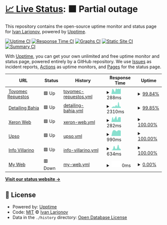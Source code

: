 # [📈 Live Status](https://demo.upptime.js.org): <!--live status--> **🟧 Partial outage**

This repository contains the open-source uptime monitor and status page for [Ivan Larionov](https://blog.xeron.me), powered by [Upptime](https://github.com/upptime/upptime).

[![Uptime CI](https://github.com/xeron/status/workflows/Uptime%20CI/badge.svg)](https://github.com/xeron/status/actions?query=workflow%3A%22Uptime+CI%22)
[![Response Time CI](https://github.com/xeron/status/workflows/Response%20Time%20CI/badge.svg)](https://github.com/xeron/status/actions?query=workflow%3A%22Response+Time+CI%22)
[![Graphs CI](https://github.com/xeron/status/workflows/Graphs%20CI/badge.svg)](https://github.com/xeron/status/actions?query=workflow%3A%22Graphs+CI%22)
[![Static Site CI](https://github.com/xeron/status/workflows/Static%20Site%20CI/badge.svg)](https://github.com/xeron/status/actions?query=workflow%3A%22Static+Site+CI%22)
[![Summary CI](https://github.com/xeron/status/workflows/Summary%20CI/badge.svg)](https://github.com/xeron/status/actions?query=workflow%3A%22Summary+CI%22)

With [Upptime](https://upptime.js.org), you can get your own unlimited and free uptime monitor and status page, powered entirely by a GitHub repository. We use [Issues](https://github.com/xeron/status/issues) as incident reports, [Actions](https://github.com/xeron/status/actions) as uptime monitors, and [Pages](https://demo.upptime.js.org) for the status page.

<!--start: status pages-->
<!-- This summary is generated by Upptime (https://github.com/upptime/upptime) -->
<!-- Do not edit this manually, your changes will be overwritten -->
<!-- prettier-ignore -->
| URL | Status | History | Response Time | Uptime |
| --- | ------ | ------- | ------------- | ------ |
| <img alt="" src="https://favicons.githubusercontent.com/toyomecrepuestos.com" height="13"> [Toyomec Repuestos](https://toyomecrepuestos.com) | 🟩 Up | [toyomec-repuestos.yml](https://github.com/xeronweb/status/commits/HEAD/history/toyomec-repuestos.yml) | <details><summary><img alt="Response time graph" src="./graphs/toyomec-repuestos/response-time-week.png" height="20"> 288ms</summary><br><a href="https://xeronweb.github.io/status/history/toyomec-repuestos"><img alt="Response time 217" src="https://img.shields.io/endpoint?url=https%3A%2F%2Fraw.githubusercontent.com%2Fxeronweb%2Fstatus%2FHEAD%2Fapi%2Ftoyomec-repuestos%2Fresponse-time.json"></a><br><a href="https://xeronweb.github.io/status/history/toyomec-repuestos"><img alt="24-hour response time 356" src="https://img.shields.io/endpoint?url=https%3A%2F%2Fraw.githubusercontent.com%2Fxeronweb%2Fstatus%2FHEAD%2Fapi%2Ftoyomec-repuestos%2Fresponse-time-day.json"></a><br><a href="https://xeronweb.github.io/status/history/toyomec-repuestos"><img alt="7-day response time 288" src="https://img.shields.io/endpoint?url=https%3A%2F%2Fraw.githubusercontent.com%2Fxeronweb%2Fstatus%2FHEAD%2Fapi%2Ftoyomec-repuestos%2Fresponse-time-week.json"></a><br><a href="https://xeronweb.github.io/status/history/toyomec-repuestos"><img alt="30-day response time 261" src="https://img.shields.io/endpoint?url=https%3A%2F%2Fraw.githubusercontent.com%2Fxeronweb%2Fstatus%2FHEAD%2Fapi%2Ftoyomec-repuestos%2Fresponse-time-month.json"></a><br><a href="https://xeronweb.github.io/status/history/toyomec-repuestos"><img alt="1-year response time 217" src="https://img.shields.io/endpoint?url=https%3A%2F%2Fraw.githubusercontent.com%2Fxeronweb%2Fstatus%2FHEAD%2Fapi%2Ftoyomec-repuestos%2Fresponse-time-year.json"></a></details> | <details><summary><a href="https://xeronweb.github.io/status/history/toyomec-repuestos">99.84%</a></summary><a href="https://xeronweb.github.io/status/history/toyomec-repuestos"><img alt="All-time uptime 98.01%" src="https://img.shields.io/endpoint?url=https%3A%2F%2Fraw.githubusercontent.com%2Fxeronweb%2Fstatus%2FHEAD%2Fapi%2Ftoyomec-repuestos%2Fuptime.json"></a><br><a href="https://xeronweb.github.io/status/history/toyomec-repuestos"><img alt="24-hour uptime 100.00%" src="https://img.shields.io/endpoint?url=https%3A%2F%2Fraw.githubusercontent.com%2Fxeronweb%2Fstatus%2FHEAD%2Fapi%2Ftoyomec-repuestos%2Fuptime-day.json"></a><br><a href="https://xeronweb.github.io/status/history/toyomec-repuestos"><img alt="7-day uptime 99.84%" src="https://img.shields.io/endpoint?url=https%3A%2F%2Fraw.githubusercontent.com%2Fxeronweb%2Fstatus%2FHEAD%2Fapi%2Ftoyomec-repuestos%2Fuptime-week.json"></a><br><a href="https://xeronweb.github.io/status/history/toyomec-repuestos"><img alt="30-day uptime 99.96%" src="https://img.shields.io/endpoint?url=https%3A%2F%2Fraw.githubusercontent.com%2Fxeronweb%2Fstatus%2FHEAD%2Fapi%2Ftoyomec-repuestos%2Fuptime-month.json"></a><br><a href="https://xeronweb.github.io/status/history/toyomec-repuestos"><img alt="1-year uptime 98.01%" src="https://img.shields.io/endpoint?url=https%3A%2F%2Fraw.githubusercontent.com%2Fxeronweb%2Fstatus%2FHEAD%2Fapi%2Ftoyomec-repuestos%2Fuptime-year.json"></a></details>
| <img alt="" src="https://favicons.githubusercontent.com/www.detailingbahia.com" height="13"> [Detailing Bahia](https://www.detailingbahia.com) | 🟩 Up | [detailing-bahia.yml](https://github.com/xeronweb/status/commits/HEAD/history/detailing-bahia.yml) | <details><summary><img alt="Response time graph" src="./graphs/detailing-bahia/response-time-week.png" height="20"> 2310ms</summary><br><a href="https://xeronweb.github.io/status/history/detailing-bahia"><img alt="Response time 2502" src="https://img.shields.io/endpoint?url=https%3A%2F%2Fraw.githubusercontent.com%2Fxeronweb%2Fstatus%2FHEAD%2Fapi%2Fdetailing-bahia%2Fresponse-time.json"></a><br><a href="https://xeronweb.github.io/status/history/detailing-bahia"><img alt="24-hour response time 1376" src="https://img.shields.io/endpoint?url=https%3A%2F%2Fraw.githubusercontent.com%2Fxeronweb%2Fstatus%2FHEAD%2Fapi%2Fdetailing-bahia%2Fresponse-time-day.json"></a><br><a href="https://xeronweb.github.io/status/history/detailing-bahia"><img alt="7-day response time 2310" src="https://img.shields.io/endpoint?url=https%3A%2F%2Fraw.githubusercontent.com%2Fxeronweb%2Fstatus%2FHEAD%2Fapi%2Fdetailing-bahia%2Fresponse-time-week.json"></a><br><a href="https://xeronweb.github.io/status/history/detailing-bahia"><img alt="30-day response time 2705" src="https://img.shields.io/endpoint?url=https%3A%2F%2Fraw.githubusercontent.com%2Fxeronweb%2Fstatus%2FHEAD%2Fapi%2Fdetailing-bahia%2Fresponse-time-month.json"></a><br><a href="https://xeronweb.github.io/status/history/detailing-bahia"><img alt="1-year response time 2502" src="https://img.shields.io/endpoint?url=https%3A%2F%2Fraw.githubusercontent.com%2Fxeronweb%2Fstatus%2FHEAD%2Fapi%2Fdetailing-bahia%2Fresponse-time-year.json"></a></details> | <details><summary><a href="https://xeronweb.github.io/status/history/detailing-bahia">99.85%</a></summary><a href="https://xeronweb.github.io/status/history/detailing-bahia"><img alt="All-time uptime 99.98%" src="https://img.shields.io/endpoint?url=https%3A%2F%2Fraw.githubusercontent.com%2Fxeronweb%2Fstatus%2FHEAD%2Fapi%2Fdetailing-bahia%2Fuptime.json"></a><br><a href="https://xeronweb.github.io/status/history/detailing-bahia"><img alt="24-hour uptime 100.00%" src="https://img.shields.io/endpoint?url=https%3A%2F%2Fraw.githubusercontent.com%2Fxeronweb%2Fstatus%2FHEAD%2Fapi%2Fdetailing-bahia%2Fuptime-day.json"></a><br><a href="https://xeronweb.github.io/status/history/detailing-bahia"><img alt="7-day uptime 99.85%" src="https://img.shields.io/endpoint?url=https%3A%2F%2Fraw.githubusercontent.com%2Fxeronweb%2Fstatus%2FHEAD%2Fapi%2Fdetailing-bahia%2Fuptime-week.json"></a><br><a href="https://xeronweb.github.io/status/history/detailing-bahia"><img alt="30-day uptime 99.96%" src="https://img.shields.io/endpoint?url=https%3A%2F%2Fraw.githubusercontent.com%2Fxeronweb%2Fstatus%2FHEAD%2Fapi%2Fdetailing-bahia%2Fuptime-month.json"></a><br><a href="https://xeronweb.github.io/status/history/detailing-bahia"><img alt="1-year uptime 99.98%" src="https://img.shields.io/endpoint?url=https%3A%2F%2Fraw.githubusercontent.com%2Fxeronweb%2Fstatus%2FHEAD%2Fapi%2Fdetailing-bahia%2Fuptime-year.json"></a></details>
| <img alt="" src="https://favicons.githubusercontent.com/xeronweb.com" height="13"> [Xeron Web](https://xeronweb.com) | 🟩 Up | [xeron-web.yml](https://github.com/xeronweb/status/commits/HEAD/history/xeron-web.yml) | <details><summary><img alt="Response time graph" src="./graphs/xeron-web/response-time-week.png" height="20"> 282ms</summary><br><a href="https://xeronweb.github.io/status/history/xeron-web"><img alt="Response time 191" src="https://img.shields.io/endpoint?url=https%3A%2F%2Fraw.githubusercontent.com%2Fxeronweb%2Fstatus%2FHEAD%2Fapi%2Fxeron-web%2Fresponse-time.json"></a><br><a href="https://xeronweb.github.io/status/history/xeron-web"><img alt="24-hour response time 355" src="https://img.shields.io/endpoint?url=https%3A%2F%2Fraw.githubusercontent.com%2Fxeronweb%2Fstatus%2FHEAD%2Fapi%2Fxeron-web%2Fresponse-time-day.json"></a><br><a href="https://xeronweb.github.io/status/history/xeron-web"><img alt="7-day response time 282" src="https://img.shields.io/endpoint?url=https%3A%2F%2Fraw.githubusercontent.com%2Fxeronweb%2Fstatus%2FHEAD%2Fapi%2Fxeron-web%2Fresponse-time-week.json"></a><br><a href="https://xeronweb.github.io/status/history/xeron-web"><img alt="30-day response time 241" src="https://img.shields.io/endpoint?url=https%3A%2F%2Fraw.githubusercontent.com%2Fxeronweb%2Fstatus%2FHEAD%2Fapi%2Fxeron-web%2Fresponse-time-month.json"></a><br><a href="https://xeronweb.github.io/status/history/xeron-web"><img alt="1-year response time 191" src="https://img.shields.io/endpoint?url=https%3A%2F%2Fraw.githubusercontent.com%2Fxeronweb%2Fstatus%2FHEAD%2Fapi%2Fxeron-web%2Fresponse-time-year.json"></a></details> | <details><summary><a href="https://xeronweb.github.io/status/history/xeron-web">100.00%</a></summary><a href="https://xeronweb.github.io/status/history/xeron-web"><img alt="All-time uptime 99.86%" src="https://img.shields.io/endpoint?url=https%3A%2F%2Fraw.githubusercontent.com%2Fxeronweb%2Fstatus%2FHEAD%2Fapi%2Fxeron-web%2Fuptime.json"></a><br><a href="https://xeronweb.github.io/status/history/xeron-web"><img alt="24-hour uptime 100.00%" src="https://img.shields.io/endpoint?url=https%3A%2F%2Fraw.githubusercontent.com%2Fxeronweb%2Fstatus%2FHEAD%2Fapi%2Fxeron-web%2Fuptime-day.json"></a><br><a href="https://xeronweb.github.io/status/history/xeron-web"><img alt="7-day uptime 100.00%" src="https://img.shields.io/endpoint?url=https%3A%2F%2Fraw.githubusercontent.com%2Fxeronweb%2Fstatus%2FHEAD%2Fapi%2Fxeron-web%2Fuptime-week.json"></a><br><a href="https://xeronweb.github.io/status/history/xeron-web"><img alt="30-day uptime 99.90%" src="https://img.shields.io/endpoint?url=https%3A%2F%2Fraw.githubusercontent.com%2Fxeronweb%2Fstatus%2FHEAD%2Fapi%2Fxeron-web%2Fuptime-month.json"></a><br><a href="https://xeronweb.github.io/status/history/xeron-web"><img alt="1-year uptime 99.86%" src="https://img.shields.io/endpoint?url=https%3A%2F%2Fraw.githubusercontent.com%2Fxeronweb%2Fstatus%2FHEAD%2Fapi%2Fxeron-web%2Fuptime-year.json"></a></details>
| <img alt="" src="https://favicons.githubusercontent.com/geccif.upso.edu.ar" height="13"> [Upso](https://geccif.upso.edu.ar) | 🟩 Up | [upso.yml](https://github.com/xeronweb/status/commits/HEAD/history/upso.yml) | <details><summary><img alt="Response time graph" src="./graphs/upso/response-time-week.png" height="20"> 990ms</summary><br><a href="https://xeronweb.github.io/status/history/upso"><img alt="Response time 924" src="https://img.shields.io/endpoint?url=https%3A%2F%2Fraw.githubusercontent.com%2Fxeronweb%2Fstatus%2FHEAD%2Fapi%2Fupso%2Fresponse-time.json"></a><br><a href="https://xeronweb.github.io/status/history/upso"><img alt="24-hour response time 788" src="https://img.shields.io/endpoint?url=https%3A%2F%2Fraw.githubusercontent.com%2Fxeronweb%2Fstatus%2FHEAD%2Fapi%2Fupso%2Fresponse-time-day.json"></a><br><a href="https://xeronweb.github.io/status/history/upso"><img alt="7-day response time 990" src="https://img.shields.io/endpoint?url=https%3A%2F%2Fraw.githubusercontent.com%2Fxeronweb%2Fstatus%2FHEAD%2Fapi%2Fupso%2Fresponse-time-week.json"></a><br><a href="https://xeronweb.github.io/status/history/upso"><img alt="30-day response time 991" src="https://img.shields.io/endpoint?url=https%3A%2F%2Fraw.githubusercontent.com%2Fxeronweb%2Fstatus%2FHEAD%2Fapi%2Fupso%2Fresponse-time-month.json"></a><br><a href="https://xeronweb.github.io/status/history/upso"><img alt="1-year response time 924" src="https://img.shields.io/endpoint?url=https%3A%2F%2Fraw.githubusercontent.com%2Fxeronweb%2Fstatus%2FHEAD%2Fapi%2Fupso%2Fresponse-time-year.json"></a></details> | <details><summary><a href="https://xeronweb.github.io/status/history/upso">100.00%</a></summary><a href="https://xeronweb.github.io/status/history/upso"><img alt="All-time uptime 98.56%" src="https://img.shields.io/endpoint?url=https%3A%2F%2Fraw.githubusercontent.com%2Fxeronweb%2Fstatus%2FHEAD%2Fapi%2Fupso%2Fuptime.json"></a><br><a href="https://xeronweb.github.io/status/history/upso"><img alt="24-hour uptime 100.00%" src="https://img.shields.io/endpoint?url=https%3A%2F%2Fraw.githubusercontent.com%2Fxeronweb%2Fstatus%2FHEAD%2Fapi%2Fupso%2Fuptime-day.json"></a><br><a href="https://xeronweb.github.io/status/history/upso"><img alt="7-day uptime 100.00%" src="https://img.shields.io/endpoint?url=https%3A%2F%2Fraw.githubusercontent.com%2Fxeronweb%2Fstatus%2FHEAD%2Fapi%2Fupso%2Fuptime-week.json"></a><br><a href="https://xeronweb.github.io/status/history/upso"><img alt="30-day uptime 97.51%" src="https://img.shields.io/endpoint?url=https%3A%2F%2Fraw.githubusercontent.com%2Fxeronweb%2Fstatus%2FHEAD%2Fapi%2Fupso%2Fuptime-month.json"></a><br><a href="https://xeronweb.github.io/status/history/upso"><img alt="1-year uptime 98.56%" src="https://img.shields.io/endpoint?url=https%3A%2F%2Fraw.githubusercontent.com%2Fxeronweb%2Fstatus%2FHEAD%2Fapi%2Fupso%2Fuptime-year.json"></a></details>
| <img alt="" src="https://favicons.githubusercontent.com/infovillarino.com" height="13"> [Info Villarino](https://infovillarino.com) | 🟩 Up | [info-villarino.yml](https://github.com/xeronweb/status/commits/HEAD/history/info-villarino.yml) | <details><summary><img alt="Response time graph" src="./graphs/info-villarino/response-time-week.png" height="20"> 634ms</summary><br><a href="https://xeronweb.github.io/status/history/info-villarino"><img alt="Response time 502" src="https://img.shields.io/endpoint?url=https%3A%2F%2Fraw.githubusercontent.com%2Fxeronweb%2Fstatus%2FHEAD%2Fapi%2Finfo-villarino%2Fresponse-time.json"></a><br><a href="https://xeronweb.github.io/status/history/info-villarino"><img alt="24-hour response time 469" src="https://img.shields.io/endpoint?url=https%3A%2F%2Fraw.githubusercontent.com%2Fxeronweb%2Fstatus%2FHEAD%2Fapi%2Finfo-villarino%2Fresponse-time-day.json"></a><br><a href="https://xeronweb.github.io/status/history/info-villarino"><img alt="7-day response time 634" src="https://img.shields.io/endpoint?url=https%3A%2F%2Fraw.githubusercontent.com%2Fxeronweb%2Fstatus%2FHEAD%2Fapi%2Finfo-villarino%2Fresponse-time-week.json"></a><br><a href="https://xeronweb.github.io/status/history/info-villarino"><img alt="30-day response time 570" src="https://img.shields.io/endpoint?url=https%3A%2F%2Fraw.githubusercontent.com%2Fxeronweb%2Fstatus%2FHEAD%2Fapi%2Finfo-villarino%2Fresponse-time-month.json"></a><br><a href="https://xeronweb.github.io/status/history/info-villarino"><img alt="1-year response time 502" src="https://img.shields.io/endpoint?url=https%3A%2F%2Fraw.githubusercontent.com%2Fxeronweb%2Fstatus%2FHEAD%2Fapi%2Finfo-villarino%2Fresponse-time-year.json"></a></details> | <details><summary><a href="https://xeronweb.github.io/status/history/info-villarino">100.00%</a></summary><a href="https://xeronweb.github.io/status/history/info-villarino"><img alt="All-time uptime 99.99%" src="https://img.shields.io/endpoint?url=https%3A%2F%2Fraw.githubusercontent.com%2Fxeronweb%2Fstatus%2FHEAD%2Fapi%2Finfo-villarino%2Fuptime.json"></a><br><a href="https://xeronweb.github.io/status/history/info-villarino"><img alt="24-hour uptime 100.00%" src="https://img.shields.io/endpoint?url=https%3A%2F%2Fraw.githubusercontent.com%2Fxeronweb%2Fstatus%2FHEAD%2Fapi%2Finfo-villarino%2Fuptime-day.json"></a><br><a href="https://xeronweb.github.io/status/history/info-villarino"><img alt="7-day uptime 100.00%" src="https://img.shields.io/endpoint?url=https%3A%2F%2Fraw.githubusercontent.com%2Fxeronweb%2Fstatus%2FHEAD%2Fapi%2Finfo-villarino%2Fuptime-week.json"></a><br><a href="https://xeronweb.github.io/status/history/info-villarino"><img alt="30-day uptime 100.00%" src="https://img.shields.io/endpoint?url=https%3A%2F%2Fraw.githubusercontent.com%2Fxeronweb%2Fstatus%2FHEAD%2Fapi%2Finfo-villarino%2Fuptime-month.json"></a><br><a href="https://xeronweb.github.io/status/history/info-villarino"><img alt="1-year uptime 99.99%" src="https://img.shields.io/endpoint?url=https%3A%2F%2Fraw.githubusercontent.com%2Fxeronweb%2Fstatus%2FHEAD%2Fapi%2Finfo-villarino%2Fuptime-year.json"></a></details>
| <img alt="" src="https://favicons.githubusercontent.com/gergomez.tk" height="13"> [My Web](https://gergomez.tk) | 🟥 Down | [my-web.yml](https://github.com/xeronweb/status/commits/HEAD/history/my-web.yml) | <details><summary><img alt="Response time graph" src="./graphs/my-web/response-time-week.png" height="20"> 0ms</summary><br><a href="https://xeronweb.github.io/status/history/my-web"><img alt="Response time 478" src="https://img.shields.io/endpoint?url=https%3A%2F%2Fraw.githubusercontent.com%2Fxeronweb%2Fstatus%2FHEAD%2Fapi%2Fmy-web%2Fresponse-time.json"></a><br><a href="https://xeronweb.github.io/status/history/my-web"><img alt="24-hour response time 0" src="https://img.shields.io/endpoint?url=https%3A%2F%2Fraw.githubusercontent.com%2Fxeronweb%2Fstatus%2FHEAD%2Fapi%2Fmy-web%2Fresponse-time-day.json"></a><br><a href="https://xeronweb.github.io/status/history/my-web"><img alt="7-day response time 0" src="https://img.shields.io/endpoint?url=https%3A%2F%2Fraw.githubusercontent.com%2Fxeronweb%2Fstatus%2FHEAD%2Fapi%2Fmy-web%2Fresponse-time-week.json"></a><br><a href="https://xeronweb.github.io/status/history/my-web"><img alt="30-day response time 0" src="https://img.shields.io/endpoint?url=https%3A%2F%2Fraw.githubusercontent.com%2Fxeronweb%2Fstatus%2FHEAD%2Fapi%2Fmy-web%2Fresponse-time-month.json"></a><br><a href="https://xeronweb.github.io/status/history/my-web"><img alt="1-year response time 478" src="https://img.shields.io/endpoint?url=https%3A%2F%2Fraw.githubusercontent.com%2Fxeronweb%2Fstatus%2FHEAD%2Fapi%2Fmy-web%2Fresponse-time-year.json"></a></details> | <details><summary><a href="https://xeronweb.github.io/status/history/my-web">0.00%</a></summary><a href="https://xeronweb.github.io/status/history/my-web"><img alt="All-time uptime 49.62%" src="https://img.shields.io/endpoint?url=https%3A%2F%2Fraw.githubusercontent.com%2Fxeronweb%2Fstatus%2FHEAD%2Fapi%2Fmy-web%2Fuptime.json"></a><br><a href="https://xeronweb.github.io/status/history/my-web"><img alt="24-hour uptime 0.00%" src="https://img.shields.io/endpoint?url=https%3A%2F%2Fraw.githubusercontent.com%2Fxeronweb%2Fstatus%2FHEAD%2Fapi%2Fmy-web%2Fuptime-day.json"></a><br><a href="https://xeronweb.github.io/status/history/my-web"><img alt="7-day uptime 0.00%" src="https://img.shields.io/endpoint?url=https%3A%2F%2Fraw.githubusercontent.com%2Fxeronweb%2Fstatus%2FHEAD%2Fapi%2Fmy-web%2Fuptime-week.json"></a><br><a href="https://xeronweb.github.io/status/history/my-web"><img alt="30-day uptime 0.00%" src="https://img.shields.io/endpoint?url=https%3A%2F%2Fraw.githubusercontent.com%2Fxeronweb%2Fstatus%2FHEAD%2Fapi%2Fmy-web%2Fuptime-month.json"></a><br><a href="https://xeronweb.github.io/status/history/my-web"><img alt="1-year uptime 49.62%" src="https://img.shields.io/endpoint?url=https%3A%2F%2Fraw.githubusercontent.com%2Fxeronweb%2Fstatus%2FHEAD%2Fapi%2Fmy-web%2Fuptime-year.json"></a></details>

<!--end: status pages-->

[**Visit our status website →**](https://demo.upptime.js.org)

## 📄 License

- Powered by: [Upptime](https://github.com/upptime/upptime)
- Code: [MIT](./LICENSE) © [Ivan Larionov](https://blog.xeron.me)
- Data in the `./history` directory: [Open Database License](https://opendatacommons.org/licenses/odbl/1-0/)
